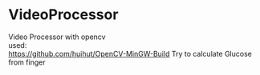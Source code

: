 # VideoProcessor
 Video Processor with opencv </br>
 used:</br>
 https://github.com/huihut/OpenCV-MinGW-Build
 Try to calculate Glucose from finger
